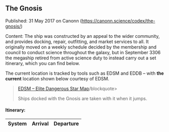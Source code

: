 ## The Gnosis

Published: 31 May 2017 on Canonn (https://canonn.science/codex/the-gnosis/)

Content: The ship was constructed by an appeal to the wider community, and provides docking, repair, outfitting, and market services to all. It originally moved on a weekly schedule decided by the membership and council to conduct science throughout the galaxy, but in September 3306 the megaship retired from active science duty to instead carry out a set itinerary, which you can find below.

The current location is tracked by tools such as EDSM and EDDB – with **the current** location shown below courtesy of EDSM.

> 
> 
> [EDSM – Elite Dangerous Star Map](https://www.edsm.net/)/blockquote&gt;
> 
> 
> 
> Ships docked with the Gnosis are taken with it when it jumps.
> 

#### Itinerary:

| System | Arrival | Departure |
| --- | --- | --- |